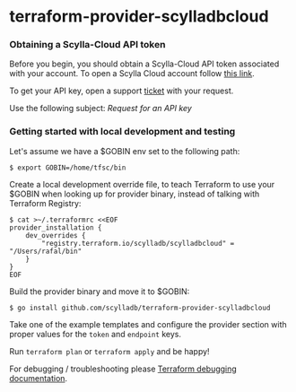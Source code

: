 terraform-provider-scylladbcloud
================================

### Obtaining a Scylla-Cloud API token

Before you begin, you should obtain a Scylla-Cloud API token associated with your account.
To open a Scylla Cloud account follow [this link](https://cloud.scylladb.com).

To get your API key, open a support [ticket](https://cloudsupportscylla.zendesk.com/hc/en-us) with your request.

Use the following subject: *Request for an API key*


### Getting started with local development and testing

Let's assume we have a $GOBIN env set to the following path:

```
$ export GOBIN=/home/tfsc/bin
```

Create a local development override file, to teach Terraform to use your $GOBIN
when looking up for provider binary, instead of talking with Terraform Registry:

```
$ cat >~/.terraformrc <<EOF
provider_installation {
	dev_overrides {
		"registry.terraform.io/scylladb/scylladbcloud" = "/Users/rafal/bin"
	}
}
EOF
```

Build the provider binary and move it to $GOBIN:

```
$ go install github.com/scylladb/terraform-provider-scylladbcloud
```

Take one of the example templates and configure the provider section with proper
values for the `token` and `endpoint` keys.

Run `terraform plan` or `terraform apply` and be happy!

For debugging / troubleshooting please [Terraform debugging documentation](https://developer.hashicorp.com/terraform/internals/debugging).
